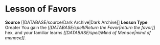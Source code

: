 ﻿---
id: '13'
name: Lesson of Favors
rarity: Common
source: '[[DATABASE/source/Dark Archive|Dark Archive]]'
type: Witch Lesson

---
# Lesson of Favors

**Source** [[DATABASE/source/Dark Archive|Dark Archive]]
**Lesson Type** Greater
You gain the _[[DATABASE/spell/Return the Favor|return the favor]]_ hex, and your familiar learns _[[DATABASE/spell/Mind of Menace|mind of menace]]_.